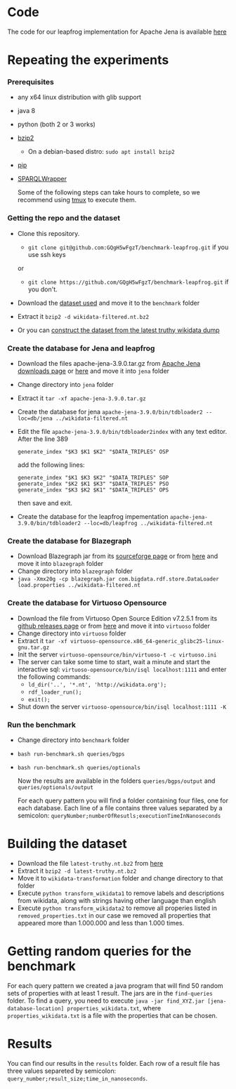 # Code
The code for our leapfrog implementation for Apache Jena is available [here](https://github.com/GQgH5wFgzT/jena)

# Repeating the experiments

### Prerequisites
- any x64 linux distribution with glib support
- java 8
- python (both 2 or 3 works)
- [bzip2](http://www.bzip.org/)
    - On a debian-based distro: `sudo apt install bzip2`
- [pip](https://pip.pypa.io/en/stable/installing/)
- [SPARQLWrapper](https://pypi.org/project/SPARQLWrapper/)  

    Some of the following steps can take hours to complete, so we recommend using [tmux](https://github.com/tmux/tmux) to execute them.

### Getting the repo and the dataset
- Clone this repository. 
    - `git clone git@github.com:GQgH5wFgzT/benchmark-leapfrog.git` if you use ssh keys  
    
    or
    - `git clone https://github.com/GQgH5wFgzT/benchmark-leapfrog.git` if you don't.
- Download the [dataset used](https://drive.google.com/file/d/1vtfLE_G3nI0oAFa5xNdzz20R1pDghdHA/view?usp=sharing) and move it to the `benchmark` folder
- Extract it `bzip2 -d wikidata-filtered.nt.bz2`
- Or you can [construct the dataset from the latest truthy wikidata dump](#building-the-dataset)

### Create the database for Jena and leapfrog
- Download the files apache-jena-3.9.0.tar.gz from [Apache Jena downloads page](https://jena.apache.org/download/index.cgi) or [here](https://drive.google.com/file/d/1cGPu18IrHPnWRUD0SB4QxrW5Avq5p4td/view?usp=sharing) and move it into `jena` folder
- Change directory into `jena` folder
- Extract it `tar -xf apache-jena-3.9.0.tar.gz`
- Create the database for jena `apache-jena-3.9.0/bin/tdbloader2 --loc=db/jena ../wikidata-filtered.nt`
- Edit the file `apache-jena-3.9.0/bin/tdbloader2index` with any text editor. After the line 389
    ```
    generate_index "$K3 $K1 $K2" "$DATA_TRIPLES" OSP
    ```
    add the following lines:

    ```
    generate_index "$K1 $K3 $K2" "$DATA_TRIPLES" SOP
    generate_index "$K2 $K1 $K3" "$DATA_TRIPLES" PSO
    generate_index "$K3 $K2 $K1" "$DATA_TRIPLES" OPS
    ```
    then save and exit.

- Create the database for the leapfrog impementation `apache-jena-3.9.0/bin/tdbloader2 --loc=db/leapfrog ../wikidata-filtered.nt`

### Create the database for Blazegraph
- Download Blazegraph jar from its [sourceforge page](https://sourceforge.net/projects/bigdata/files/bigdata/2.1.4/blazegraph.jar/download) or from [here](https://drive.google.com/file/d/1WyKccFoS397IBZdtDEbJ3NVaS3lDNjqd/view?usp=sharing) and move it into `blazegraph` folder
- Change directory into `blazegraph` folder
- `java -Xmx20g -cp blazegraph.jar com.bigdata.rdf.store.DataLoader load.properties ../wikidata-filtered.nt`

### Create the database for Virtuoso Opensource
- Download the file from Virtuoso Open Source Edition v7.2.5.1 from its [github releases page](https://github.com/openlink/virtuoso-opensource/releases) or from [here](https://drive.google.com/file/d/1HydvSChRzvUsWQOSwRL6JE2wLwLkq_ke/view?usp=sharing) and move it into `virtuoso` folder
- Change directory into `virtuoso` folder
- Extract it `tar -xf virtuoso-opensource.x86_64-generic_glibc25-linux-gnu.tar.gz`
- Init the server `virtuoso-opensource/bin/virtuoso-t -c virtuoso.ini` 
- The server can take some time to start, wait a minute and start the interactive sql: `virtuoso-opensource/bin/isql localhost:1111` and enter the following commands:
    - `ld_dir('..', '*.nt', 'http://wikidata.org');`
    - `rdf_loader_run();`
    - `exit();`
- Shut down the server `virtuoso-opensource/bin/isql localhost:1111 -K`

### Run the benchmark
- Change directory into `benchmark` folder
- `bash run-benchmark.sh queries/bgps`
- `bash run-benchmark.sh queries/optionals`  

    Now the results are available in the folders `queries/bgps/output` and `queries/optionals/output`

    For each query pattern you will find a folder containing four files, one for each database. Each line of a file contains three values separated by a semicolon: `queryNumber;numberOfResutls;executionTimeInNanoseconds`

# Building the dataset
- Download the file `latest-truthy.nt.bz2` from [here](https://dumps.wikimedia.org/wikidatawiki/entities/)
- Extract it `bzip2 -d latest-truthy.nt.bz2`
- Move it to `wikidata-transformation` folder and change directory to that folder
- Execute `python transform_wikidata1` to remove labels and descriptions from wikidata, along with strings having other language than english
- Execute `python transform_wikidata2` to remove all properies listed in `removed_properties.txt` in our case we removed all properties that appeared more than 1.000.000 and less than 1.000 times.

# Getting random queries for the benchmark
For each query pattern we created a java program that will find 50 random sets of properties with at least 1 result.
The jars are in the `find-queries` folder.
To find a query, you need to execute `java -jar find_XYZ.jar [jena-database-location] properties_wikidata.txt`, where `properties_wikidata.txt` is a file with the properties that can be chosen.

# Results
You can find our results in the `results` folder. Each row of a result file has three values separeted by semicolon: `query_number;result_size;time_in_nanoseconds`.  
